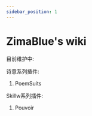 ```yaml
---
sidebar_position: 1
---
```


# ZimaBlue's wiki

目前维护中:

诗意系列插件:
1. PoemSuits

Skillw系列插件:
1. Pouvoir
